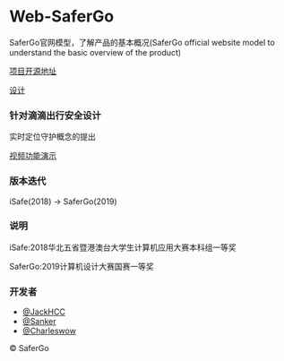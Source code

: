 # Web-SaferGo
SaferGo官网模型，了解产品的基本概况(SaferGo official website model to understand the basic overview of the product)

[项目开源地址](https://github.com/Charleswow/SaferGO)

[设计](jackhcc.github.io/web-safergo/)

### 针对滴滴出行安全设计
实时定位守护概念的提出

[视频功能演示](https://www.bilibili.com/video/BV1jE411w7T4/)

### 版本迭代
iSafe(2018) -> SaferGo(2019)

### 说明
iSafe:2018华北五省暨港澳台大学生计算机应用大赛本科组一等奖

SaferGo:2019计算机设计大赛国赛一等奖

### 开发者
+ [@JackHCC](https://github.com/JackHCC) 
+ [@Sanker](https://github.com/skingorz) 
+ [@Charleswow](https://github.com/Charleswow)

©  SaferGo
